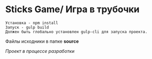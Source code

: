 # Sticks Game/ Игра в трубочки

```
Установка - npm install
Запуск - gulp build
Должен быть глобально установлен gulp-cli для запуска проекта.
```
Файлы исходники в папке __source__

*Проект в процессе разработки*
